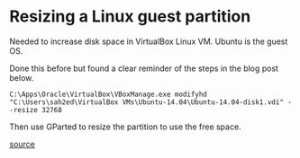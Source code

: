 # Resizing a Linux guest partition

Needed to increase disk space in VirtualBox Linux VM. Ubuntu is the guest OS.

Done this before but found a clear reminder of the steps in the blog post below.

```
C:\Apps\Oracle\VirtualBox\VBoxManage.exe modifyhd "C:\Users\sah2ed\VirtualBox VMs\Ubuntu-14.04\Ubuntu-14.04-disk1.vdi" --resize 32768
```

Then use GParted to resize the partition to use the free space.


[source](http://logicmason.com/2012/growing-a-hard-drive-partition-in-a-virtualbox-ubuntu-guest/)

